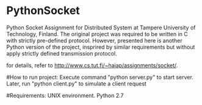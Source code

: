# PythonSocket
Python Socket Assignment for Distributed System at Tampere University of Technology, Finland.
The original project was required to be written in C with strictly pre-defined protocol. However, presented here is another Python
version of the project, insprired by similar requirements but without apply strictly defined transmission protocol.

for details, refer to http://www.cs.tut.fi/~hajap/assignments/socket/.



#How to run project:
Execute command "python server.py"  to start server. Later, run "python client.py" to simulate a client request

#Requirements:
UNIX environment.
Python 2.7